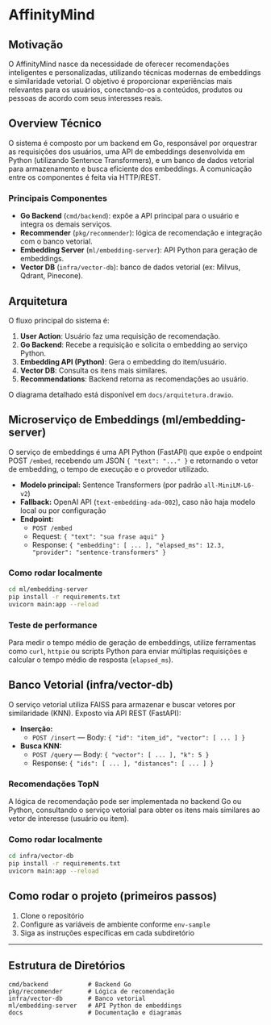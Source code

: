 # AffinityMind

## Motivação

O AffinityMind nasce da necessidade de oferecer recomendações inteligentes e personalizadas, utilizando técnicas modernas de embeddings e similaridade vetorial. O objetivo é proporcionar experiências mais relevantes para os usuários, conectando-os a conteúdos, produtos ou pessoas de acordo com seus interesses reais.

## Overview Técnico

O sistema é composto por um backend em Go, responsável por orquestrar as requisições dos usuários, uma API de embeddings desenvolvida em Python (utilizando Sentence Transformers), e um banco de dados vetorial para armazenamento e busca eficiente dos embeddings. A comunicação entre os componentes é feita via HTTP/REST.

### Principais Componentes

- **Go Backend** (`cmd/backend`): expõe a API principal para o usuário e integra os demais serviços.
- **Recommender** (`pkg/recommender`): lógica de recomendação e integração com o banco vetorial.
- **Embedding Server** (`ml/embedding-server`): API Python para geração de embeddings.
- **Vector DB** (`infra/vector-db`): banco de dados vetorial (ex: Milvus, Qdrant, Pinecone).

## Arquitetura

O fluxo principal do sistema é:

1. **User Action**: Usuário faz uma requisição de recomendação.
2. **Go Backend**: Recebe a requisição e solicita o embedding ao serviço Python.
3. **Embedding API (Python)**: Gera o embedding do item/usuário.
4. **Vector DB**: Consulta os itens mais similares.
5. **Recommendations**: Backend retorna as recomendações ao usuário.

O diagrama detalhado está disponível em `docs/arquitetura.drawio`.

## Microserviço de Embeddings (ml/embedding-server)

O serviço de embeddings é uma API Python (FastAPI) que expõe o endpoint POST `/embed`, recebendo um JSON `{ "text": "..." }` e retornando o vetor de embedding, o tempo de execução e o provedor utilizado.

- **Modelo principal:** Sentence Transformers (por padrão `all-MiniLM-L6-v2`)
- **Fallback:** OpenAI API (`text-embedding-ada-002`), caso não haja modelo local ou por configuração
- **Endpoint:**
  - `POST /embed`
  - Request: `{ "text": "sua frase aqui" }`
  - Response: `{ "embedding": [ ... ], "elapsed_ms": 12.3, "provider": "sentence-transformers" }`

### Como rodar localmente

```bash
cd ml/embedding-server
pip install -r requirements.txt
uvicorn main:app --reload
```

### Teste de performance

Para medir o tempo médio de geração de embeddings, utilize ferramentas como `curl`, `httpie` ou scripts Python para enviar múltiplas requisições e calcular o tempo médio de resposta (`elapsed_ms`).

## Banco Vetorial (infra/vector-db)

O serviço vetorial utiliza FAISS para armazenar e buscar vetores por similaridade (KNN). Exposto via API REST (FastAPI):

- **Inserção:**
  - `POST /insert` — Body: `{ "id": "item_id", "vector": [ ... ] }`
- **Busca KNN:**
  - `POST /query` — Body: `{ "vector": [ ... ], "k": 5 }`
  - Response: `{ "ids": [ ... ], "distances": [ ... ] }`

### Recomendações TopN

A lógica de recomendação pode ser implementada no backend Go ou Python, consultando o serviço vetorial para obter os itens mais similares ao vetor de interesse (usuário ou item).

### Como rodar localmente

```bash
cd infra/vector-db
pip install -r requirements.txt
uvicorn main:app --reload
```

## Como rodar o projeto (primeiros passos)

1. Clone o repositório
2. Configure as variáveis de ambiente conforme `env-sample`
3. Siga as instruções específicas em cada subdiretório

---

## Estrutura de Diretórios

```
cmd/backend           # Backend Go
pkg/recommender       # Lógica de recomendação
infra/vector-db       # Banco vetorial
ml/embedding-server   # API Python de embeddings
docs                  # Documentação e diagramas
```
